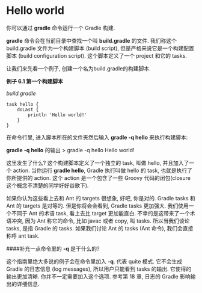 # Hello world

你可以通过 **gradle** 命令运行一个 Gradle 构建.

**gradle** 命令会在当前目录中查找一个叫 **build.gradle** 的文件.
我们称这个 build.gradle 文件为一个构建脚本 (build script), 但是严格来说它是一个构建配置脚本 (build configuration script). 这个脚本定义了一个 project 和它的 tasks.

让我们来先看一个例子,
创建一个名为build.gradle的构建脚本.

**例子 6.1 第一个构建脚本**

*build.gradle*

    task hello {
        doLast {
            println 'Hello world!'
        }
    }

在命令行里, 进入脚本所在的文件夹然后输入 **gradle -q hello** 来执行构建脚本:

**gradle -q hello** 的输出
    > gradle -q hello
    Hello world!

这里发生了什么? 这个构建脚本定义了一个独立的 task,
叫做 hello,
并且加入了一个 action.
当你运行 **gradle hello**,
Gradle 执行叫做 hello 的 task,
也就是执行了你所提供的 action.
这个 action 是一个包含了一些 Groovy 代码的闭包(closure 这个概念不清楚的同学好好谷歌下).

如果你认为这些看上去和 Ant 的 targets 很想象,
好吧,
你是对的.
Gradle tasks 和 Ant 的 targets 是对等的.
但是你将会会看到,
Gradle tasks 更加强大.
我们使用一个不同于 Ant 的术语 task,
看上去比 target 更加能直白.
不幸的是这带来了一个术语冲突,
因为 Ant 称它的命令,
比如 javac 或者 copy,
叫 tasks.
所以当我们谈论 tasks,
是指 Gradle 的 tasks.
如果我们讨论 Ant 的 tasks (Ant 命令), 我们会直接称呼 ant task.

####补充一点命令里的 **-q** 是干什么的?

这个指南里绝大多说的例子会在命令里加入 **-q**.
代表 quite 模式.
它不会生成 Gradle 的日志信息 (log messages),
所以用户只能看到 tasks 的输出.
它使得的输出更加清晰.
你并不一定需要加入这个选项.
参考第 18 章,
日志的 Gradle 影响输出的详细信息.



